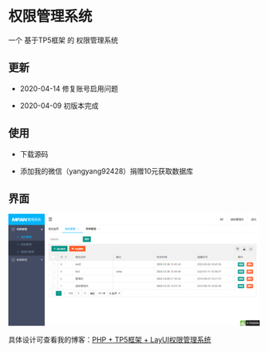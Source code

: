 # 权限管理系统

一个 基于TP5框架 的 权限管理系统

## 更新

- 2020-04-14 修复账号启用问题 

- 2020-04-09 初版本完成

## 使用

- 下载源码

- 添加我的微信（yangyang92428）捐赠10元获取数据库

## 界面

![图一](screenshot/1.png)

具体设计可查看我的博客：[PHP + TP5框架 + LayUI权限管理系统](https://www.cnblogs.com/yang-2018/p/12669690.html)
